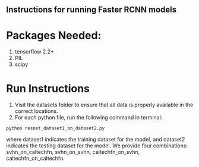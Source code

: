 ## Instructions for running Faster RCNN models

# Packages Needed:
1. tensorflow 2.2+
2. PIL 
3. scipy

# Run Instructions
1. Visit the datasets folder to ensure that all data is properly available in the correct locations. 
2. For each python file, run the following command in terminal:
```shell
python resnet_dataset1_on_dataset2.py
```
where dataset1 indicates the training dataset for the model, and dataset2 indicates the testing dataset for the model. We provide four combinations: svhn_on_caltechfn, svhn_on_svhn, caltechfn_on_svhn, caltechfn_on_caltechfn. 